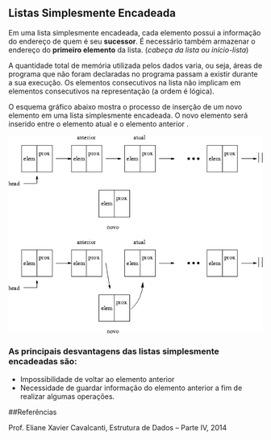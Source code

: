 ## Listas Simplesmente Encadeada

Em uma lista simplesmente encadeada, cada elemento possui a informação do endereço de quem é seu **sucessor**. É necessário também armazenar o endereço do **primeiro elemento** da lista. (*cabeça da lista ou início-lista*)

A quantidade total de memória utilizada pelos dados varia, ou seja, áreas de programa que não foram declaradas no programa passam a existir durante a sua execução. Os elementos consecutivos na lista não implicam em elementos consecutivos na representação (a ordem é lógica).

O esquema gráfico abaixo mostra o processo de inserção de um novo elemento em uma lista simplesmente encadeada. O novo elemento será inserido entre o elemento atual e o elemento anterior .


![tlse_fig01](./Assets/tlse_fig01.png "Listas Simplesmente Encadeada")

### As principais desvantagens das listas simplesmente encadeadas são:

* Impossibilidade de voltar ao elemento anterior
* Necessidade de guardar informação do elemento anterior a fim de realizar algumas operações.


##Referências


Prof. Eliane Xavier Cavalcanti, Estrutura de Dados – Parte IV, 2014